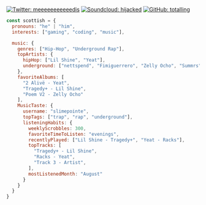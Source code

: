 [![Twitter: meeeeeeeeeeedis](https://img.shields.io/twitter/follow/meeeeeeeeeeedis?style=social)](https://x.com/meeeeeeeeeeedis)
[![Soundcloud: hijacked](https://img.shields.io/badge/-hijacked-blue?style=flat-square&logo=Soundcloud&logoColor=white&link=https://soundcloud.com/hijacked)](https://soundcloud.com/hijacked)
[![GitHub: totalling](https://img.shields.io/github/followers/totalling?label=follow&style=social)](https://github.com/totalling)

```javascript
const scottish = {
  pronouns: "he" | "him",
  interests: ["gaming", "coding", "music"],

  music: {
    genres: ["Hip-Hop", "Underground Rap"],
    topArtists: {
      hipHop: ["Lil Shine", "Yeat"],
      underground: ["nettspend", "Fimiguerrero", "Zelly Ocho", "Summrs"]
    },
    favoriteAlbums: [
      "2 Alivë - Yeat", 
      "Tragedy+ - Lil Shine",
      "Poem V2 - Zelly Ocho"
    ],
    MusicTaste: {
      username: "slimepointe",
      topTags: ["trap", "rap", "underground"],
      listeningHabits: {
        weeklyScrobbles: 300,
        favoriteTimeToListen: "evenings",
        recentlyPlayed: ["Lil Shine - Tragedy+", "Yeat - Racks"],
        topTracks: [
          "Tragedy+ - Lil Shine",
          "Racks - Yeat",
          "Track 3 - Artist",
        ],
        mostListenedMonth: "August"
      }
    }
  }
}

```
